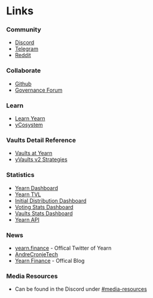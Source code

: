 # Links

### Community

* [Discord](https://discord.yearn.finance)
* [Telegram](https://t.me/yearnfinance)
* [Reddit](https://www.reddit.com/r/yearn_finance/)

### Collaborate

* [Github](https://github.com/yearn)
* [Governance Forum](https://gov.yearn.finance)

### Learn

* [Learn Yearn](https://www.learnyearn.finance/)
* [yCosystem](https://ycosystem.info/)

### Vaults Detail Reference

* [Vaults at Yearn](https://medium.com/yearn-state-of-the-vaults/the-vaults-at-yearn-9237905ffed3)
* [yVaults v2 Strategies](https://yearn-hub.vercel.app/)

### Statistics

* [Yearn Dashboard](https://yearn.vision)
* [Yearn TVL](https://yearn.science/)
* [Initial Distribution Dashboard](https://explore.duneanalytics.com/dashboard/yearn)
* [Voting Stats Dashboard](https://explore.duneanalytics.com/public/dashboards/Lqnxzm7fa8NVhKC4kc37DDFPZgqXryaIjyLRYAYp)
* [Vaults Stats Dashboard](https://explore.duneanalytics.com/public/dashboards/g0bGfgloeXBd9C18jpBjdXi5KkQjR7IXYqFRUnHk)
* [Yearn API](https://vaults.finance/all)

### News

* [yearn.finance](https://twitter.com/iearnfinance) - Offical Twitter of Yearn
* [AndreCronjeTech](https://twitter.com/AndreCronjeTech)
* [Yearn Finance](https://medium.com/iearn) - Offical Blog

### Media Resources

* Can be found in the Discord under [\#media-resources](https://discord.com/channels/734804446353031319/736132884443955242/740325105904779326)
